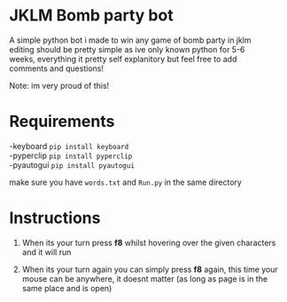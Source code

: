 # JKLM Bomb party bot
 A simple python bot i made to win any game of bomb party in jklm<br />
 editing should be pretty simple as ive only known python for 5-6<br />
 weeks, everything it pretty self explanitory but feel free to add<br />
 comments and questions!
 
 Note: im very proud of this!


# Requirements
 -keyboard   ```pip install keyboard``` <br />
 -pyperclip  ```pip install pyperclip```<br />
 -pyautogui ```pip install pyautogui```<br />
 
 make sure you have ```words.txt``` and ```Run.py``` in the same directory
 
# Instructions
 1. When its your turn press **f8**  whilst hovering over the given characters and it will run
 
 2. When its your turn again you can simply press **f8** again, this time your mouse can be anywhere, it doesnt matter (as long as page is in the same place and is open)
